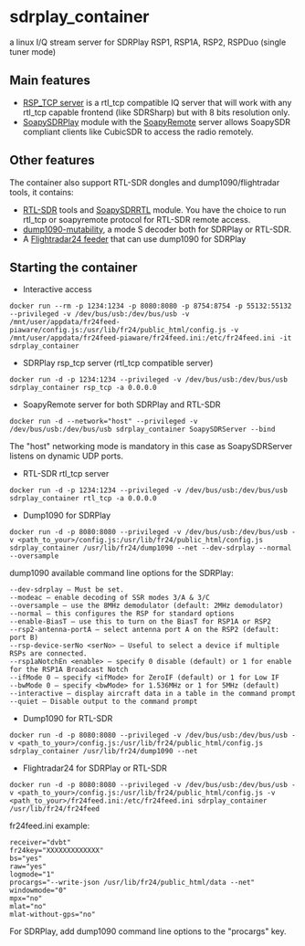 # sdrplay_container
a linux I/Q stream server for SDRPlay RSP1, RSP1A, RSP2, RSPDuo (single tuner mode)

## Main features
- [RSP_TCP server](https://github.com/f4fhh/rsp_tcp) is a rtl_tcp compatible IQ server that will work with any rtl_tcp capable frontend (like SDRSharp) but with 8 bits resolution only.
- [SoapySDRPlay](https://github.com/pothosware/SoapySDRPlay) module with the [SoapyRemote](https://github.com/pothosware/SoapyRemote) server allows SoapySDR compliant clients like CubicSDR to access the radio remotely.

## Other features
The container also support RTL-SDR dongles and dump1090/flightradar tools, it contains:
- [RTL-SDR](https://github.com/osmocom/rtl-sdr) tools and [SoapySDRRTL](https://github.com/pothosware/SoapyRTLSDR) module. You have the choice to run rtl_tcp or soapyremote protocol for RTL-SDR remote access.
- [dump1090-mutability](https://github.com/mutability/dump1090), a mode S decoder both for SDRPlay or RTL-SDR.
- A [Flightradar24 feeder](https://www.flightradar24.com/share-your-data) that can use dump1090 for SDRPlay

## Starting the container
- Interactive access
```shell
docker run --rm -p 1234:1234 -p 8080:8080 -p 8754:8754 -p 55132:55132 --privileged -v /dev/bus/usb:/dev/bus/usb -v  /mnt/user/appdata/fr24feed-piaware/config.js:/usr/lib/fr24/public_html/config.js -v /mnt/user/appdata/fr24feed-piaware/fr24feed.ini:/etc/fr24feed.ini -it sdrplay_container
```
- SDRPlay rsp_tcp server (rtl_tcp compatible server)
```shell
docker run -d -p 1234:1234 --privileged -v /dev/bus/usb:/dev/bus/usb sdrplay_container rsp_tcp -a 0.0.0.0
```
- SoapyRemote server for both SDRPlay and RTL-SDR
```shell
docker run -d --network="host" --privileged -v /dev/bus/usb:/dev/bus/usb sdrplay_container SoapySDRServer --bind
```
The "host" networking mode is mandatory in this case as SoapySDRServer listens on dynamic UDP ports.
- RTL-SDR rtl_tcp server
```shell
docker run -d -p 1234:1234 --privileged -v /dev/bus/usb:/dev/bus/usb sdrplay_container rtl_tcp -a 0.0.0.0
```
- Dump1090 for SDRPlay
```shell
docker run -d -p 8080:8080 --privileged -v /dev/bus/usb:/dev/bus/usb -v <path_to_your>/config.js:/usr/lib/fr24/public_html/config.js sdrplay_container /usr/lib/fr24/dump1090 --net --dev-sdrplay --normal --oversample
```
dump1090 available command line options for the SDRPlay:
```
--dev-sdrplay – Must be set. 
--modeac – enable decoding of SSR modes 3/A & 3/C 
--oversample – use the 8MHz demodulator (default: 2MHz demodulator) 
--normal – this configures the RSP for standard options 
--enable-BiasT – use this to turn on the BiasT for RSP1A or RSP2 
--rsp2-antenna-portA – select antenna port A on the RSP2 (default: port B) 
--rsp-device-serNo <serNo> – Useful to select a device if multiple RSPs are connected. 
--rsp1aNotchEn <enable> – specify 0 disable (default) or 1 for enable for the RSP1A Broadcast Notch 
--ifMode 0 – specify <ifMode> for ZeroIF (default) or 1 for Low IF 
--bwMode 0 – specify <bwMode> for 1.536MHz or 1 for 5MHz (default) 
--interactive – display aircraft data in a table in the command prompt 
--quiet – Disable output to the command prompt 
```
- Dump1090 for RTL-SDR
```shell
docker run -d -p 8080:8080 --privileged -v /dev/bus/usb:/dev/bus/usb -v <path_to_your>/config.js:/usr/lib/fr24/public_html/config.js sdrplay_container /usr/lib/fr24/dump1090 --net
```
- Flightradar24 for SDRPlay or RTL-SDR
```shell
docker run -d -p 8080:8080 --privileged -v /dev/bus/usb:/dev/bus/usb -v <path_to_your>/config.js:/usr/lib/fr24/public_html/config.js -v <path_to_your>/fr24feed.ini:/etc/fr24feed.ini sdrplay_container /usr/lib/fr24/fr24feed
```
fr24feed.ini example:
```
receiver="dvbt"
fr24key="XXXXXXXXXXXXX"
bs="yes"
raw="yes"
logmode="1"
procargs="--write-json /usr/lib/fr24/public_html/data --net"
windowmode="0"
mpx="no"
mlat="no"
mlat-without-gps="no"
```
For SDRPlay, add dump1090 command line options to the "procargs" key.

